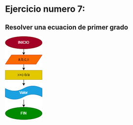 # Ejercicio numero 7:

## Resolver una ecuacion de primer grado
![Diagrama de flujo](punto_7.png ("Diagrama de flujo"))